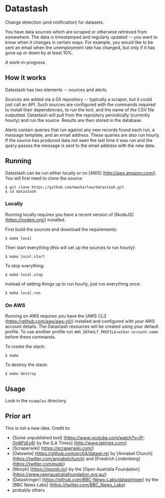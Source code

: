 Datastash
=========

Change detection (and notification) for datasets.

You have data sources which are scraped or otherwise retrieved from somewhere. The data is timestamped and regularly updated -- you want to know when it changes in certain ways. For example, you would like to be sent an email when the unemployment rate has changed, but only if it has gone up or down by at least 10%.

*A work-in-progress.*


How it works
------------

Datastash has two elements -- sources and alerts.

Sources are added via a Git repository -- typically a scraper, but it could just call an API. Such sources are configured with the commands required to install their dependencies, to run the tool, and the name of the CSV file outputted. Datastash will pull from the repository periodically (currently hourly) and run the source. Results are then stored in the database.

Alerts contain queries that run against any new records found each run, a message template, and an email address. These queries are also run hourly. If the source has produced data not seen the last time it was run and the query passes the message is sent to the email address with the new data.


Running
-------

Datastash can be run either locally or on [AWS] (http://aws.amazon.com/). You will first need to clone the source:

    $ git clone https://github.com/maxharlow/datastash.git
    $ cd datastash

### Locally

Running locally requires you have a recent version of [NodeJS] (https://nodejs.org/) installed.

First build the sources and download the requirements:

    $ make local

Then start everything (this will set up the sources to run hourly):

    $ make local.start

To stop everything:

    $ make local.stop

Instead of setting things up to run hourly, just run everything once:

    $ make local.run


### On AWS

Running on AWS requires you have the [AWS CLI] (https://github.com/aws/aws-cli/) installed and configured with your AWS account details. The Datastash resources will be created using your default profile. To use another profile run `AWS_DEFAULT_PROFILE=other-account-name` before these commands.

To create the stack:

    $ make

To destroy the stack:

    $ make destroy


Usage
-----

Look in the `examples` directory.


Prior art
---------

This is not a new idea. Credit to:

* [Some unpublished tool] (https://www.youtube.com/watch?v=iP-On8PzEy8) by the [LA Times] (http://www.latimes.com/)
* [Scraperwiki] (https://scraperwiki.com/)
* [Datawire] (https://github.com/arc64/datawi.re) by [Annabel Church] (https://twitter.com/annabelchurch) and [Friedrich Lindenberg] (https://twitter.com/pudo)
* [Morph] (https://morph.io/) by the [Open Australia Foundation] (https://www.openaustraliafoundation.org.au/)
* [Datastringer] (https://github.com/BBC-News-Labs/datastringer) by the [BBC News Labs] (https://twitter.com/BBC_News_Labs)
* probably others
